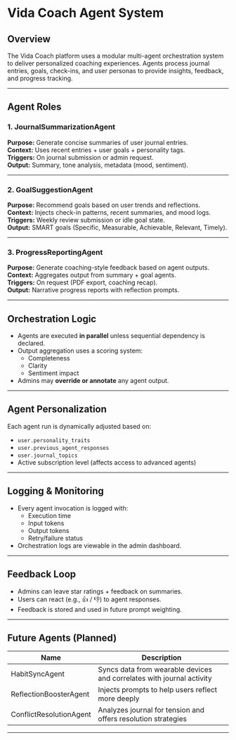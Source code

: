 # Vida Coach Agent System

## Overview
The Vida Coach platform uses a modular multi-agent orchestration system to deliver personalized coaching experiences. Agents process journal entries, goals, check-ins, and user personas to provide insights, feedback, and progress tracking.

---

## Agent Roles

### 1. JournalSummarizationAgent
**Purpose:** Generate concise summaries of user journal entries.  
**Context:** Uses recent entries + user goals + personality tags.  
**Triggers:** On journal submission or admin request.  
**Output:** Summary, tone analysis, metadata (mood, sentiment).

---

### 2. GoalSuggestionAgent
**Purpose:** Recommend goals based on user trends and reflections.  
**Context:** Injects check-in patterns, recent summaries, and mood logs.  
**Triggers:** Weekly review submission or idle goal state.  
**Output:** SMART goals (Specific, Measurable, Achievable, Relevant, Timely).

---

### 3. ProgressReportingAgent
**Purpose:** Generate coaching-style feedback based on agent outputs.  
**Context:** Aggregates output from summary + goal agents.  
**Triggers:** On request (PDF export, coaching recap).  
**Output:** Narrative progress reports with reflection prompts.

---

## Orchestration Logic

- Agents are executed **in parallel** unless sequential dependency is declared.
- Output aggregation uses a scoring system:
  - Completeness
  - Clarity
  - Sentiment impact
- Admins may **override or annotate** any agent output.

---

## Agent Personalization

Each agent run is dynamically adjusted based on:
- `user.personality_traits`
- `user.previous_agent_responses`
- `user.journal_topics`
- Active subscription level (affects access to advanced agents)

---

## Logging & Monitoring

- Every agent invocation is logged with:
  - Execution time
  - Input tokens
  - Output tokens
  - Retry/failure status
- Orchestration logs are viewable in the admin dashboard.

---

## Feedback Loop

- Admins can leave star ratings + feedback on summaries.
- Users can react (e.g., 👍 / 👎) to agent responses.
- Feedback is stored and used in future prompt weighting.

---

## Future Agents (Planned)

| Name | Description |
|------|-------------|
| HabitSyncAgent | Syncs data from wearable devices and correlates with journal activity |
| ReflectionBoosterAgent | Injects prompts to help users reflect more deeply |
| ConflictResolutionAgent | Analyzes journal for tension and offers resolution strategies |

---
